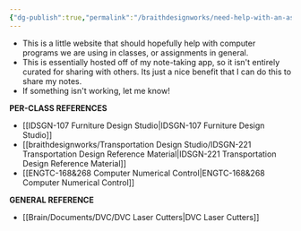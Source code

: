 ```yaml
---
{"dg-publish":true,"permalink":"/braithdesignworks/need-help-with-an-assignment-start-here/","tags":["gardenEntry"]}
---
```



- This is a little website that should hopefully help with computer programs we are using in classes, or assignments in general.
- This is essentially hosted off of my note-taking app, so it isn't entirely curated for sharing with others. Its just a nice benefit that I can do this to share my notes.
- If something isn't working, let me know!

**PER-CLASS REFERENCES**
- [[IDSGN-107 Furniture Design Studio\|IDSGN-107 Furniture Design Studio]]
- [[braithdesignworks/Transportation Design Studio/IDSGN-221 Transportation Design Reference Material\|IDSGN-221 Transportation Design Reference Material]]
- [[ENGTC-168&268 Computer Numerical Control\|ENGTC-168&268 Computer Numerical Control]]

**GENERAL REFERENCE**
- [[Brain/Documents/DVC/DVC Laser Cutters\|DVC Laser Cutters]]